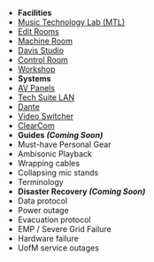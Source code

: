 - **Facilities**
- [Music Technology Lab (MTL)](/mtl.md)
- [Edit Rooms](/edit-rooms.md)
- [Machine Room](/machine-room.md)
- [Davis Studio](/davis-studio.md)
- [Control Room](/control-room.md)
- [Workshop](/workshop.md)
- **Systems**
- [AV Panels](/av-panels.md)
- [Tech Suite LAN](/lan.md)
- [Dante](/dante.md)
- [Video Switcher](/video-switcher.md)
- [ClearCom](/clearcom.md)
- **Guides *(Coming Soon)***
- Must-have Personal Gear
- Ambisonic Playback
- Wrapping cables
- Collapsing mic stands
- Terminology
- **Disaster Recovery *(Coming Soon)***
- Data protocol
- Power outage
- Evacuation protocol
- EMP / Severe Grid Failure
- Hardware failure
- UofM service outages